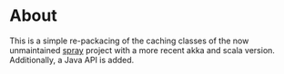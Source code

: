 About
=====

This is a simple re-packacing of the caching classes of the now unmaintained [spray](http://spray.io/) project with
a more recent akka and scala version. Additionally, a Java API is added.

